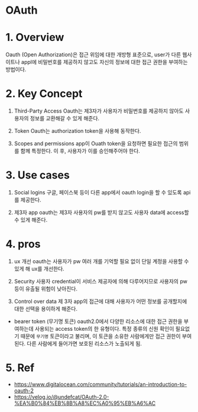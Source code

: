 # OAuth

#
# 1. Overview
Oauth (Open Authorization)은 접근 위임에 대한 개방형 표준으로,
user가 다른 웹사이트나 appl에 비밀번호를 제공하지 않고도 자신의 정보에 대한
접근 권한을 부여하는 방법이다.


#
# 2. Key Concept
1. Third-Party Access
Oauth는 제3자가 사용자가 비밀번호를 제공하지 않아도 사용자의 정보를 교환해갈 수 있게 해준다.

2. Token
Oauth는 authorization token을 사용해 동작한다.

3. Scopes and permissions
app이 Ouath token을 요청하면 필요한 접근의 범위를 함께 특정한다. 
이 후, 사용자가 이를 승인해주어야 한다.


#
# 3. Use cases
1. Social logins
구글, 페이스북 등이 다른 app에서 oauth login을 할 수 있도록 api를 제공한다.

2. 제3자 app
oauth는 제3자 사용자의 pw를 받지 않고도 사용자 data에 access할 수 있게 해준다.


#
# 4. pros
1. ux 개선
oauth는 사용자가 pw 여러 개를 기억할 필요 없이 단일 계정을 사용할 수 있게 해 ux를 개선한다.

2. Security
사용자 credential이 서비스 제공자에 의해 다루어지므로 사용자의 pw등이 유출될 위험이 낮아진다.

3. Control over data
제 3자 app의 접근에 대해 사용자가 어떤 정보를 공개할지에 대한 선택을 용이하게 해준다.


* bearer token (무기명 토큰)
oauth2.0에서 다양한 리소스에 대한 접근 권한을 부여하는데 사용되는 access token의 한 유형이다.
특정 종류의 신원 확인이 필요없기 때문에 `무기명` 토큰이라고 불리며, 이 토큰을 소유한 사람에게만 접근 권한이 부여된다.
다른 사람에게 들어가면 보호된 리소스가 노출되게 됨.

#
# 5. Ref
- https://www.digitalocean.com/community/tutorials/an-introduction-to-oauth-2
- https://velog.io/@undefcat/OAuth-2.0-%EA%B0%84%EB%8B%A8%EC%A0%95%EB%A6%AC